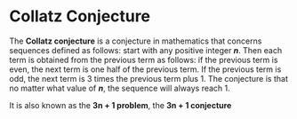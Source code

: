 # Collatz Conjecture
The **Collatz conjecture** is a conjecture in mathematics that concerns sequences defined as follows: start with any positive integer ***n***. Then each term is obtained from the previous term as follows: if the previous term is even, the next term is one half of the previous term. If the previous term is odd, the next term is 3 times the previous term plus 1. The conjecture is that no matter what value of ***n***, the sequence will always reach 1.

It is also known as the **3n + 1 problem**, the **3n + 1 conjecture**
